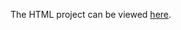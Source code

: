 The HTML project can be viewed [here](https://rawgit.com/kaishengteh/Introduction-to-Programming-Nanodegree/master/1-Learn-to-Code/firstproject.html).
